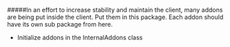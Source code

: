 #####In an effort to increase stability and maintain the client, many addons are being put inside the client. Put them in this package. Each addon should have its own sub package from here.
- Initialize addons in the InternalAddons class